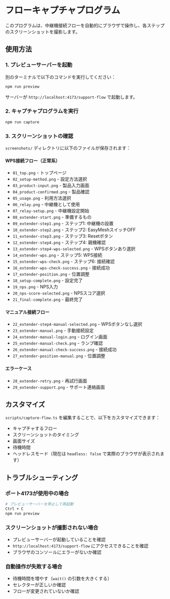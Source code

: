 # フローキャプチャプログラム

このプログラムは、中継機接続フローを自動的にブラウザで操作し、各ステップのスクリーンショットを撮影します。

## 使用方法

### 1. プレビューサーバーを起動

別のターミナルで以下のコマンドを実行してください：

```bash
npm run preview
```

サーバーが `http://localhost:4173/support-flow` で起動します。

### 2. キャプチャプログラムを実行

```bash
npm run capture
```

### 3. スクリーンショットの確認

`screenshots/` ディレクトリに以下のファイルが保存されます：

#### WPS接続フロー（正常系）
- `01_top.png` - トップページ
- `02_setup-method.png` - 設定方法選択
- `03_product-input.png` - 製品入力画面
- `04_product-confirmed.png` - 製品確認
- `05_usage.png` - 利用方法選択
- `06_relay.png` - 中継機として使用
- `07_relay-setup.png` - 中継機設定開始
- `08_extender-start.png` - 準備するもの
- `09_extender-step1.png` - ステップ1: 中継機の設置
- `10_extender-step2.png` - ステップ2: EasyMeshスイッチOFF
- `11_extender-step3.png` - ステップ3: Resetボタン
- `12_extender-step4.png` - ステップ4: 親機確認
- `13_extender-step4-wps-selected.png` - WPSボタンあり選択
- `14_extender-wps.png` - ステップ5: WPS接続
- `15_extender-wps-check.png` - ステップ6: 接続確認
- `16_extender-wps-check-success.png` - 接続成功
- `17_extender-position.png` - 位置調整
- `18_setup-complete.png` - 設定完了
- `19_nps.png` - NPS入力
- `20_nps-score-selected.png` - NPSスコア選択
- `21_final-complete.png` - 最終完了

#### マニュアル接続フロー
- `22_extender-step4-manual-selected.png` - WPSボタンなし選択
- `23_extender-manual.png` - 手動接続設定
- `24_extender-manual-login.png` - ログイン画面
- `25_extender-manual-check.png` - ランプ確認
- `26_extender-manual-check-success.png` - 接続成功
- `27_extender-position-manual.png` - 位置調整

#### エラーケース
- `28_extender-retry.png` - 再試行画面
- `29_extender-support.png` - サポート連絡画面

## カスタマイズ

`scripts/capture-flow.ts` を編集することで、以下をカスタマイズできます：

- キャプチャするフロー
- スクリーンショットのタイミング
- 画面サイズ
- 待機時間
- ヘッドレスモード（現在は `headless: false` で実際のブラウザが表示されます）

## トラブルシューティング

### ポート4173が使用中の場合

```bash
# プレビューサーバーを停止して再起動
Ctrl + C
npm run preview
```

### スクリーンショットが撮影されない場合

- プレビューサーバーが起動していることを確認
- `http://localhost:4173/support-flow` にアクセスできることを確認
- ブラウザのコンソールにエラーがないか確認

### 自動操作が失敗する場合

- 待機時間を増やす（`wait()` の引数を大きくする）
- セレクターが正しいか確認
- フローが変更されていないか確認
